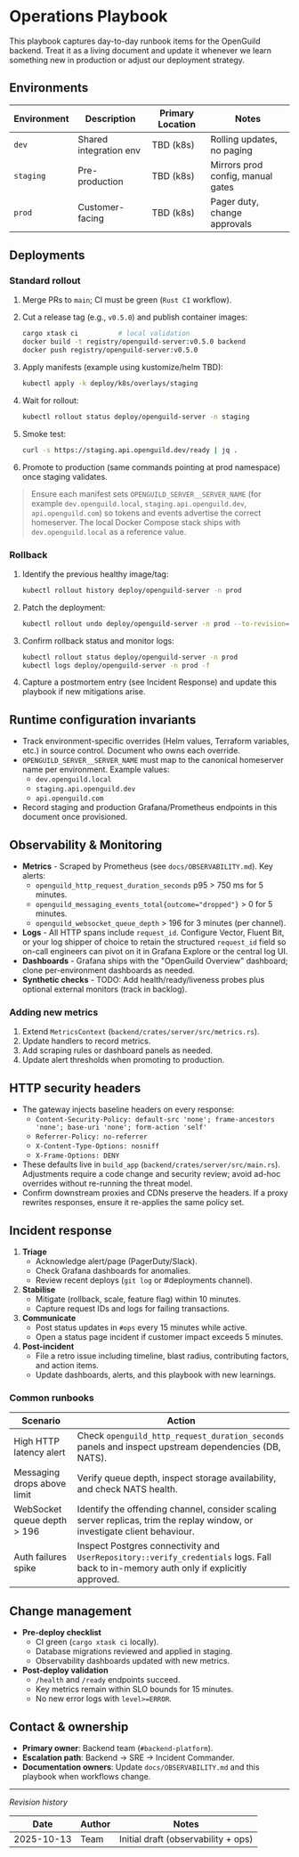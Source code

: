 # Operations Playbook

This playbook captures day-to-day runbook items for the OpenGuild backend. Treat it as a living document and update it whenever we learn something new in production or adjust our deployment strategy.

## Environments

| Environment | Description            | Primary Location | Notes                             |
| ----------- | ---------------------- | ---------------- | --------------------------------- |
| `dev`       | Shared integration env | TBD (k8s)        | Rolling updates, no paging        |
| `staging`   | Pre-production         | TBD (k8s)        | Mirrors prod config, manual gates |
| `prod`      | Customer-facing        | TBD (k8s)        | Pager duty, change approvals      |

## Deployments

### Standard rollout

1. Merge PRs to `main`; CI must be green (`Rust CI` workflow).
2. Cut a release tag (e.g., `v0.5.0`) and publish container images:

   ```bash
   cargo xtask ci          # local validation
   docker build -t registry/openguild-server:v0.5.0 backend
   docker push registry/openguild-server:v0.5.0
   ```

3. Apply manifests (example using kustomize/helm TBD):

   ```bash
   kubectl apply -k deploy/k8s/overlays/staging
   ```

4. Wait for rollout:

   ```bash
   kubectl rollout status deploy/openguild-server -n staging
   ```

5. Smoke test:

   ```bash
   curl -s https://staging.api.openguild.dev/ready | jq .
   ```

6. Promote to production (same commands pointing at prod namespace) once staging validates.

> Ensure each manifest sets `OPENGUILD_SERVER__SERVER_NAME` (for example `dev.openguild.local`, `staging.api.openguild.dev`, `api.openguild.com`) so tokens and events advertise the correct homeserver. The local Docker Compose stack ships with `dev.openguild.local` as a reference value.

### Rollback

1. Identify the previous healthy image/tag:

   ```bash
   kubectl rollout history deploy/openguild-server -n prod
   ```

2. Patch the deployment:

   ```bash
   kubectl rollout undo deploy/openguild-server -n prod --to-revision=<REV>
   ```

3. Confirm rollback status and monitor logs:

   ```bash
   kubectl rollout status deploy/openguild-server -n prod
   kubectl logs deploy/openguild-server -n prod -f
   ```

4. Capture a postmortem entry (see Incident Response) and update this playbook if new mitigations arise.

## Runtime configuration invariants

- Track environment-specific overrides (Helm values, Terraform variables, etc.) in source control. Document who owns each override.
- `OPENGUILD_SERVER__SERVER_NAME` must map to the canonical homeserver name per environment. Example values:
  - `dev.openguild.local`
  - `staging.api.openguild.dev`
  - `api.openguild.com`
- Record staging and production Grafana/Prometheus endpoints in this document once provisioned.

## Observability & Monitoring

- **Metrics** - Scraped by Prometheus (see `docs/OBSERVABILITY.md`). Key alerts:
  - `openguild_http_request_duration_seconds` p95 > 750 ms for 5 minutes.
  - `openguild_messaging_events_total{outcome="dropped"}` > 0 for 5 minutes.
  - `openguild_websocket_queue_depth` > 196 for 3 minutes (per channel).
- **Logs** - All HTTP spans include `request_id`. Configure Vector, Fluent Bit, or your log shipper of choice to retain the structured `request_id` field so on-call engineers can pivot on it in Grafana Explore or the central log UI.
- **Dashboards** - Grafana ships with the "OpenGuild Overview" dashboard; clone per-environment dashboards as needed.
- **Synthetic checks** - TODO: Add health/ready/liveness probes plus optional external monitors (track in backlog).

### Adding new metrics

1. Extend `MetricsContext` (`backend/crates/server/src/metrics.rs`).
2. Update handlers to record metrics.
3. Add scraping rules or dashboard panels as needed.
4. Update alert thresholds when promoting to production.

## HTTP security headers

- The gateway injects baseline headers on every response:
  - `Content-Security-Policy: default-src 'none'; frame-ancestors 'none'; base-uri 'none'; form-action 'self'`
  - `Referrer-Policy: no-referrer`
  - `X-Content-Type-Options: nosniff`
  - `X-Frame-Options: DENY`
- These defaults live in `build_app` (`backend/crates/server/src/main.rs`). Adjustments require a code change and security review; avoid ad-hoc overrides without re-running the threat model.
- Confirm downstream proxies and CDNs preserve the headers. If a proxy rewrites responses, ensure it re-applies the same policy set.

## Incident response

1. **Triage**
   - Acknowledge alert/page (PagerDuty/Slack).
   - Check Grafana dashboards for anomalies.
   - Review recent deploys (`git log` or #deployments channel).
2. **Stabilise**
   - Mitigate (rollback, scale, feature flag) within 10 minutes.
   - Capture request IDs and logs for failing transactions.
3. **Communicate**
   - Post status updates in `#ops` every 15 minutes while active.
   - Open a status page incident if customer impact exceeds 5 minutes.
4. **Post-incident**
   - File a retro issue including timeline, blast radius, contributing factors, and action items.
   - Update dashboards, alerts, and this playbook with new learnings.

### Common runbooks

| Scenario                    | Action                                                                                                                                |
| --------------------------- | ------------------------------------------------------------------------------------------------------------------------------------- |
| High HTTP latency alert     | Check `openguild_http_request_duration_seconds` panels and inspect upstream dependencies (DB, NATS).                                  |
| Messaging drops above limit | Verify queue depth, inspect storage availability, and check NATS health.                                                              |
| WebSocket queue depth > 196 | Identify the offending channel, consider scaling server replicas, trim the replay window, or investigate client behaviour.            |
| Auth failures spike         | Inspect Postgres connectivity and `UserRepository::verify_credentials` logs. Fall back to in-memory auth only if explicitly approved. |

## Change management

- **Pre-deploy checklist**
  - CI green (`cargo xtask ci` locally).
  - Database migrations reviewed and applied in staging.
  - Observability dashboards updated with new metrics.
- **Post-deploy validation**
  - `/health` and `/ready` endpoints succeed.
  - Key metrics remain within SLO bounds for 15 minutes.
  - No new error logs with `level>=ERROR`.

## Contact & ownership

- **Primary owner**: Backend team (`#backend-platform`).
- **Escalation path**: Backend -> SRE -> Incident Commander.
- **Documentation owners**: Update `docs/OBSERVABILITY.md` and this playbook when workflows change.

---

_Revision history_

| Date       | Author | Notes                               |
| ---------- | ------ | ----------------------------------- |
| 2025-10-13 | Team   | Initial draft (observability + ops) |
